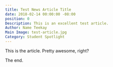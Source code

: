 ```yaml
---
title: Test News Article Title
date: 2018-02-14 00:00:00 -08:00
position: 0
Description: This is an excellent test article.
Author: Name Teekay
Main Image: test-article.jpg
Category: Student Spotlight
---
```


This is the article. Pretty awesome, right?

The end.
